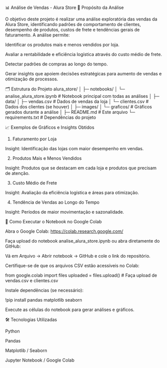 📊 Análise de Vendas - Alura Store
🎯 Propósito da Análise

O objetivo deste projeto é realizar uma análise exploratória das vendas da Alura Store, identificando padrões de comportamento de clientes, desempenho de produtos, custos de frete e tendências gerais de faturamento. A análise permite:

Identificar os produtos mais e menos vendidos por loja.

Avaliar a rentabilidade e eficiência logística através do custo médio de frete.

Detectar padrões de compras ao longo do tempo.

Gerar insights que apoiem decisões estratégicas para aumento de vendas e otimização de processos.

🗂 Estrutura do Projeto
alura_store/
│
├─ notebooks/
│   └─ analise_alura_store.ipynb       # Notebook principal com todas as análises
│
├─ data/
│   ├─ vendas.csv                      # Dados de vendas da loja
│   └─ clientes.csv                    # Dados dos clientes (se houver)
│
├─ images/
│   └─ graficos/                       # Gráficos gerados durante a análise
│
├─ README.md                           # Este arquivo
└─ requirements.txt                    # Dependências do projeto

📈 Exemplos de Gráficos e Insights Obtidos
1. Faturamento por Loja

Insight: Identificação das lojas com maior desempenho em vendas.

2. Produtos Mais e Menos Vendidos

Insight: Produtos que se destacam em cada loja e produtos que precisam de atenção.

3. Custo Médio de Frete

Insight: Avaliação da eficiência logística e áreas para otimização.

4. Tendência de Vendas ao Longo do Tempo

Insight: Períodos de maior movimentação e sazonalidade.

🚀 Como Executar o Notebook no Google Colab

Abra o Google Colab: https://colab.research.google.com/

Faça upload do notebook analise_alura_store.ipynb ou abra diretamente do GitHub:

Vá em Arquivo → Abrir notebook → GitHub e cole o link do repositório.

Certifique-se de que os arquivos CSV estão acessíveis no Colab:

from google.colab import files
uploaded = files.upload()  # Faça upload de vendas.csv e clientes.csv


Instale dependências (se necessário):

!pip install pandas matplotlib seaborn


Execute as células do notebook para gerar análises e gráficos.

🛠 Tecnologias Utilizadas

Python

Pandas

Matplotlib / Seaborn

Jupyter Notebook / Google Colab

